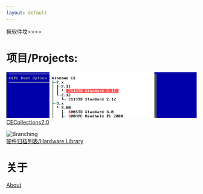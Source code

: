 ```yaml
---
layout: default
---
```


撅软件坟>>>>

# 项目/Projects:
![Branching](./assets/img/cec-title.png)<br />
[CECollections2.0](https://github.com/WindowsNT351/CE-Collections-2.0)<br />

![Branching](./pages/hardlib/ibm-5551-g/5550.png)<br />
[硬件归档列表/Hardware Library](./pages/hardlib/)<br />

# 关于
[About](./about.html)